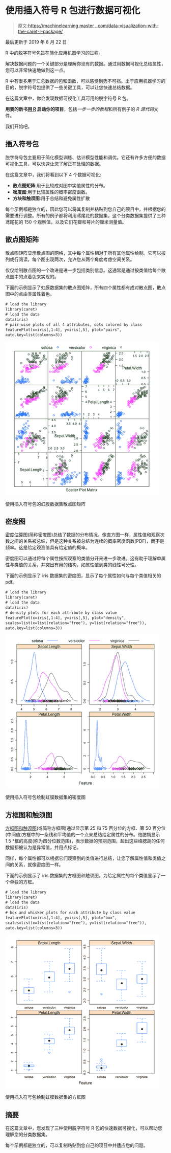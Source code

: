# 使用插入符号 R 包进行数据可视化

> 原文:[https://machinelearning master . com/data-visualization-with-the-caret-r-package/](https://machinelearningmastery.com/data-visualization-with-the-caret-r-package/)

最后更新于 2019 年 8 月 22 日

R 中的脱字符号包旨在简化应用机器学习的过程。

解决数据问题的一个关键部分是理解你现有的数据。通过用数据可视化总结属性，您可以非常快速地做到这一点。

R 中有很多用于汇总数据的包和函数，可以感觉到势不可挡。出于应用机器学习的目的，脱字符号包提供了一些关键工具，可以让您快速总结数据。

在这篇文章中，你会发现数据可视化工具可用的脱字符号 R 包。

**用我的新书[用 R](https://machinelearningmastery.com/machine-learning-with-r/) 启动你的项目**，包括*一步一步的教程*和所有例子的 *R 源代码*文件。

我们开始吧。

## 插入符号包

脱字符号包主要用于简化模型训练、估计模型性能和调优。它还有许多方便的数据可视化工具，可以快速让您了解正在处理的数据。

在这篇文章中，我们将看到以下 4 个数据可视化:

*   **散点图矩阵**:用于比较成对图中实值属性的分布。
*   **密度图**:用于比较属性的概率密度函数。
*   **方块和触须图**:用于总结和避免属性扩散

每个示例都是独立的，因此您可以将其复制并粘贴到您自己的项目中，并根据您的需要进行调整。所有的例子都将利用鸢尾花的数据集，这个分类数据集提供了三种鸢尾花的 150 个观察值，以及它们花瓣和萼片的厘米测量值。

## 散点图矩阵

散点图矩阵显示散点图的网格，其中每个属性相对于所有其他属性绘制。它可以按列或行阅读，每个图出现两次，允许您从两个角度考虑空间关系。

仅仅绘制散点图的一个改进是进一步包括类别信息。这通常是通过按类值给每个散点图中的点着色来实现的。

下面的示例显示了虹膜数据集的散点图矩阵，所有四个属性都有成对散点图，散点图中的点由类属性着色。

```
# load the library
library(caret)
# load the data
data(iris)
# pair-wise plots of all 4 attributes, dots colored by class
featurePlot(x=iris[,1:4], y=iris[,5], plot="pairs", auto.key=list(columns=3))
```

[![Scatterplot Matrix of the Iris dataset using the Caret R package](img/8612278817a81c54bd53013c5c2e7a14.png)](https://machinelearningmastery.com/wp-content/uploads/2014/09/scatterplot_matrix.png)

使用插入符号包的虹膜数据集散点图矩阵

## 密度图

[密度估算](https://en.wikipedia.org/wiki/Density_estimation)图(简称密度图)总结了数据的分布情况。像直方图一样，属性值和观察次数之间的关系被总结，但是这种关系被总结为连续的概率密度函数(PDF)，而不是频率。这是给定观测值具有给定值的概率。

密度图可以通过将每个属性按照观察的类值分开来进一步改进。这有助于理解单属性与类值的关系，并突出有用的结构，如属性值到类的线性可分性。

下面的示例显示了 iris 数据集的密度图，显示了每个属性如何与每个类值相关的 pdf。

```
# load the library
library(caret)
# load the data
data(iris)
# density plots for each attribute by class value
featurePlot(x=iris[,1:4], y=iris[,5], plot="density", scales=list(x=list(relation="free"), y=list(relation="free")), auto.key=list(columns=3))
```

[![Density Plot of the iris dataset using the Caret R package](img/9f98c0d99fb6b8ca3d6c8b82acaa20d7.png)](https://machinelearningmastery.com/wp-content/uploads/2014/09/density_plots.png)

使用插入符号包绘制虹膜数据集的密度图

## 方框图和触须图

[方框图和触须图](https://en.wikipedia.org/wiki/Box_plot)(或简称方框图)通过显示第 25 和 75 百分位的方框、第 50 百分位(中间值)方框中的一条线和平均值的一个点来总结给定属性的分布。络腮胡显示 1.5 *框的高度(称为四分位数范围)，表示数据的预期范围，超出这些络腮胡的任何数据都被认为是异常值，并用点标记。

同样，每个属性都可以根据它们观察到的类值进行总结，让您了解属性值和类值之间的关系，就像密度图一样。

下面的示例显示了 iris 数据集的方框图和触须图，为给定属性的每个类值显示了一个单独的方框。

```
# load the library
library(caret)
# load the data
data(iris)
# box and whisker plots for each attribute by class value
featurePlot(x=iris[,1:4], y=iris[,5], plot="box", scales=list(x=list(relation="free"), y=list(relation="free")), auto.key=list(columns=3))
```

[![Box plots of the iris dataset using the Caret R package](img/64ac04f5797a0fce3782a0cc8b92c3b3.png)](https://machinelearningmastery.com/wp-content/uploads/2014/09/boxplots.png)

使用插入符号包绘制虹膜数据集的方框图

## 摘要

在这篇文章中，您发现了三种使用脱字符号 R 包的快速数据可视化，可以帮助您理解您的分类数据集。

每个示例都是独立的，可以复制粘贴到您自己的项目中并适应您的问题。